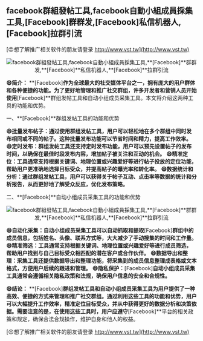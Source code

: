 ## **facebook群組發帖工具,facebook自動小組成員採集工具,**[Facebook]**群群发,**[Facebook]**私信机器人,**[Facebook]**拉群引流**

[😍想了解推广相关软件的朋友请登录 http://www.vst.tw](http://www.vst.tw)

 <center><img src="https://vst.tw/MP4/tuiguang/png/4.png" alt="facebook群組發帖工具,facebook自動小組成員採集工具,**[Facebook]**群群发,**[Facebook]**私信机器人,**[Facebook]**拉群引流"></center>

**😄简介：**
**[Facebook]**作为全球最大的社交媒体平台之一，拥有庞大的用户群体和各种便捷的功能。为了更好地管理和推广社交群组，许多开发者和营销人员开始使用**[Facebook]**群组发帖工具和自动小组成员采集工具。本文将介绍这两种工具的功能和优势。

一、**[Facebook]**群组发帖工具的功能和优势

**😄批量发布帖子：通过使用群组发帖工具，用户可以轻松地在多个群组中同时发布相同或不同的帖子。这种批量发布功能可以节省时间和精力，提高工作效率。**
**😄定时发布：群组发帖工具还支持定时发布功能，用户可以预先设置帖子的发布时间，以确保在最佳时段发布内容，增加帖子被关注和互动的机会。**
**😄精准定位：工具通常支持根据关键词、地理位置或兴趣爱好等进行帖子投放的定位功能，帮助用户更准确地选择目标受众，并提高帖子的曝光率和转化率。**
**😄数据统计和分析：通过群组发帖工具，用户可以获得关于帖子互动、点击率等数据的统计和分析报告，从而更好地了解受众反应，优化发布策略。**

二、**[Facebook]**自动小组成员采集工具的功能和优势

 <center><img src="https://vst.tw/MP4/tuiguang/png/4.png" alt="facebook群組發帖工具,facebook自動小組成員採集工具,**[Facebook]**群群发,**[Facebook]**私信机器人,**[Facebook]**拉群引流"></center>

**😄自动化采集：自动小组成员采集工具可以自动抓取和提取**[Facebook]**群组中的成员信息，包括姓名、头像、联系方式等，大大减少了手动搜集的时间和工作量。**
**😄精准筛选：工具通常支持根据关键词、地理位置或兴趣爱好等进行成员筛选，帮助用户找到与自己目标受众相匹配的潜在客户或合作伙伴。**
**😄数据导出和整理：采集工具还提供数据导出和整理功能，将采集到的成员信息整理成表格或文本格式，方便用户后续的跟进和管理。**
**😄隐私保护：**[Facebook]**自动小组成员采集工具通常会遵循相关隐私政策和法规，确保用户信息的安全和合规性。**

**😄结论：**
**[Facebook]**群组发帖工具和自动小组成员采集工具为用户提供了一种高效、便捷的方式来管理和推广社交群组。通过利用这些工具的功能和优势，用户可以大幅提升工作效率，精准定位目标受众，并从中获得更好的数据分析和决策依据。需要注意的是，在使用这些工具时，用户应遵守**[Facebook]**平台的相关政策和规定，确保合法合规操作，维护自身和他人的权益。

[😍想了解推广相关软件的朋友请登录 http://www.vst.tw](http://www.vst.tw)



